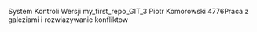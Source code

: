 System Kontroli Wersji
my_first_repo_GIT_3
Piotr Komorowski
4776Praca z galeziami i rozwiazywanie konfliktow
